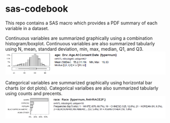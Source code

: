 # sas-codebook

This repo contains a SAS macro which provides a PDF summary of each variable in a dataset. 

Continuous variables are summarized graphically using a combination histogram/boxplot. Continuous variables are also summarized tabularly using N, mean, standard deviation, min, max, median, Q1, and Q3.
![continuous strip](https://github.com/RhoInc/sas-codebook/blob/master/Continuous.PNG)

Categorical variables are summarized graphically using horizontal bar charts (or dot plots). Categorical varialbes are also summarized tabularly using counts and precents. 
![categorical strip](https://github.com/RhoInc/sas-codebook/blob/master/Categorical.PNG)

